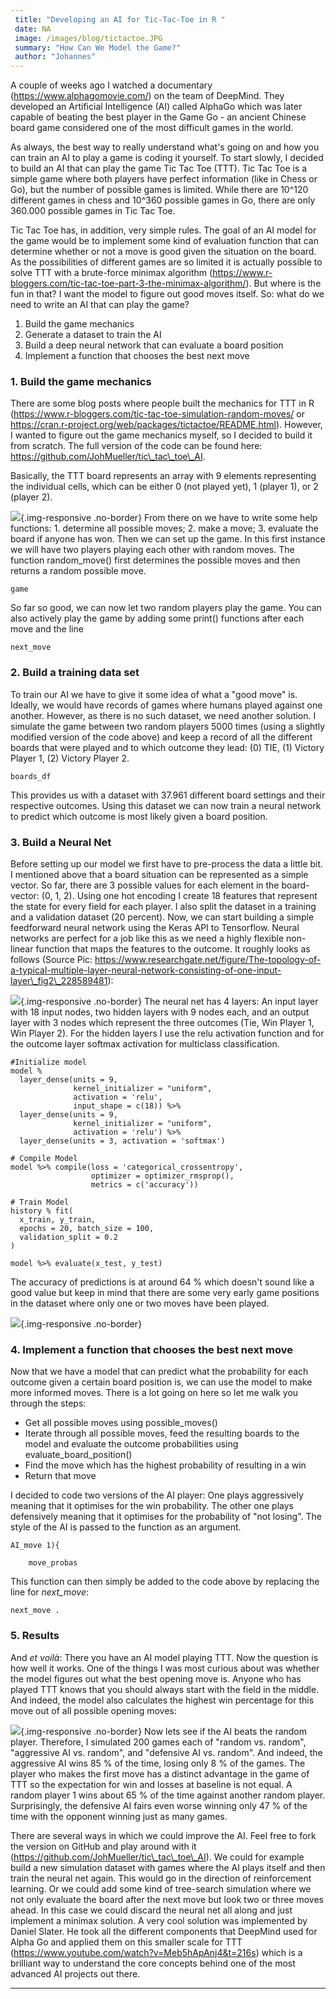 ```yaml
---
 title: "Developing an AI for Tic-Tac-Toe in R "
 date: NA
 image: /images/blog/tictactoe.JPG
 summary: "How Can We Model the Game?"
 author: "Johannes"
---
```



A couple of weeks ago I watched a documentary
(https://www.alphagomovie.com/) on the team of DeepMind. They developed
an Artificial Intelligence (AI) called AlphaGo which was later capable
of beating the best player in the Game Go - an ancient Chinese board
game considered one of the most difficult games in the world.

As always, the best way to really understand what's going on and how you
can train an AI to play a game is coding it yourself. To start slowly, I
decided to build an AI that can play the game Tic Tac Toe (TTT). Tic Tac
Toe is a simple game where both players have perfect information (like
in Chess or Go), but the number of possible games is limited. While
there are 10\^120 different games in chess and 10\^360 possible games in
Go, there are only 360.000 possible games in Tic Tac Toe.

Tic Tac Toe has, in addition, very simple rules. The goal of an AI model
for the game would be to implement some kind of evaluation function that
can determine whether or not a move is good given the situation on the
board. As the possibilities of different games are so limited it is
actually possible to solve TTT with a brute-force minimax algorithm
(https://www.r-bloggers.com/tic-tac-toe-part-3-the-minimax-algorithm/).
But where is the fun in that? I want the model to figure out good moves
itself. So: what do we need to write an AI that can play the game?

1.  Build the game mechanics
2.  Generate a dataset to train the AI
3.  Build a deep neural network that can evaluate a board position
4.  Implement a function that chooses the best next move

### 1. Build the game mechanics

There are some blog posts where people built the mechanics for TTT in R
(https://www.r-bloggers.com/tic-tac-toe-simulation-random-moves/ or
https://cran.r-project.org/web/packages/tictactoe/README.html). However,
I wanted to figure out the game mechanics myself, so I decided to build
it from scratch. The full version of the code can be found here:
https://github.com/JohMueller/tic\_tac\_toe\_AI.

Basically, the TTT board represents an array with 9 elements
representing the individual cells, which can be either 0 (not played
yet), 1 (player 1), or 2 (player 2).

![](/images/blog/vector.JPG){.img-responsive
.no-border}
From there on we have to write some help functions: 1. determine all
possible moves; 2. make a move; 3. evaluate the board if anyone has won.
Then we can set up the game. In this first instance we will have two
players playing each other with random moves. The function
random\_move() first determines the possible moves and then returns a
random possible move.



    game 

So far so good, we can now let two random players play the game. You can
also actively play the game by adding some print() functions after each
move and the line

`next_move  `
### 2. Build a training data set

To train our AI we have to give it some idea of what a "good move" is.
Ideally, we would have records of games where humans played against one
another. However, as there is no such dataset, we need another solution.
I simulate the game between two random players 5000 times (using a
slightly modified version of the code above) and keep a record of all
the different boards that were played and to which outcome they lead:
(0) TIE, (1) Victory Player 1, (2) Victory Player 2.



    boards_df 

This provides us with a dataset with 37.961 different board settings and
their respective outcomes. Using this dataset we can now train a neural
network to predict which outcome is most likely given a board position.

### 3. Build a Neural Net

Before setting up our model we first have to pre-process the data a
little bit. I mentioned above that a board situation can be represented
as a simple vector. So far, there are 3 possible values for each element
in the board-vector: (0, 1, 2). Using one hot encoding I create 18
features that represent the state for every field for each player. I
also split the dataset in a training and a validation dataset (20
percent). Now, we can start building a simple feedforward neural network
using the Keras API to Tensorflow. Neural networks are perfect for a job
like this as we need a highly flexible non-linear function that maps the
features to the outcome. It roughly looks as follows (Source Pic:
https://www.researchgate.net/figure/The-topology-of-a-typical-multiple-layer-neural-network-consisting-of-one-input-layer\_fig2\_228589481):

![](/images/blog/topology.png){.img-responsive
.no-border}
The neural net has 4 layers: An input layer with 18 input nodes, two
hidden layers with 9 nodes each, and an output layer with 3 nodes which
represent the three outcomes (Tie, Win Player 1, Win Player 2). For the
hidden layers I use the relu activation function and for the outcome
layer softmax activation for multiclass classification.



    #Initialize model
    model %
      layer_dense(units = 9,
                  kernel_initializer = "uniform",
                  activation = 'relu',
                  input_shape = c(18)) %>%
      layer_dense(units = 9,
                  kernel_initializer = "uniform",
                  activation = 'relu') %>%
      layer_dense(units = 3, activation = 'softmax')

    # Compile Model
    model %>% compile(loss = 'categorical_crossentropy',
                      optimizer = optimizer_rmsprop(),
                      metrics = c('accuracy'))

    # Train Model
    history % fit(
      x_train, y_train,
      epochs = 20, batch_size = 100,
      validation_split = 0.2
    )

    model %>% evaluate(x_test, y_test)

The accuracy of predictions is at around 64 % which doesn't sound like a
good value but keep in mind that there are some very early game
positions in the dataset where only one or two moves have been played.

![](/images/blog/training.JPG){.img-responsive
.no-border}
### 4. Implement a function that chooses the best next move

Now that we have a model that can predict what the probability for each
outcome given a certain board position is, we can use the model to make
more informed moves. There is a lot going on here so let me walk you
through the steps:

-   Get all possible moves using possible\_moves()
-   Iterate through all possible moves, feed the resulting boards to the
    model and evaluate the outcome probabilities using
    evaluate\_board\_position()
-   Find the move which has the highest probability of resulting in a
    win
-   Return that move

I decided to code two versions of the AI player: One plays aggressively
meaning that it optimises for the win probability. The other one plays
defensively meaning that it optimises for the probability of "not
losing". The style of the AI is passed to the function as an argument.



    AI_move 1){

        move_probas 

This function can then simply be added to the code above by replacing
the line for *next\_move*:

`next_move . `
### 5. Results

And *et voilà*: There you have an AI model playing TTT. Now the question
is how well it works. One of the things I was most curious about was
whether the model figures out what the best opening move is. Anyone who
has played TTT knows that you should always start with the field in the
middle. And indeed, the model also calculates the highest win percentage
for this move out of all possible opening moves:

![](/images/blog/opening_move.JPG){.img-responsive
.no-border}
Now lets see if the AI beats the random player. Therefore, I simulated
200 games each of "random vs. random", "aggressive AI vs. random", and
"defensive AI vs. random". And indeed, the aggressive AI wins 85 % of
the time, losing only 8 % of the games. The player who makes the first
move has a distinct advantage in the game of TTT so the expectation for
win and losses at baseline is not equal. A random player 1 wins about 65
% of the time against another random player. Surprisingly, the defensive
AI fairs even worse winning only 47 % of the time with the opponent
winning just as many games.

There are several ways in which we could improve the AI. Feel free to
fork the version on GitHub and play around with it
(https://github.com/JohMueller/tic\_tac\_toe\_AI). We could for example
build a new simulation dataset with games where the AI plays itself and
then train the neural net again. This would go in the direction of
reinforcement learning. Or we could add some kind of tree-search
simulation where we not only evaluate the board after the next move but
look two or three moves ahead. In this case we could discard the neural
net all along and just implement a minimax solution. A very cool
solution was implemented by Daniel Slater. He took all the different
components that DeepMind used for Alpha Go and applied them on this
smaller scale for TTT
(https://www.youtube.com/watch?v=Meb5hApAnj4&t=216s) which is a
brilliant way to understand the core concepts behind one of the most
advanced AI projects out there.

------------------------------------------------------------------------


